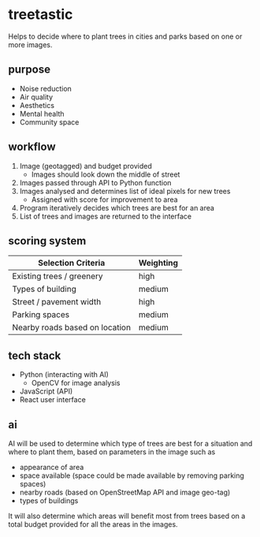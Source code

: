 # treetastic

Helps to decide where to plant trees in cities and parks based on one
or more images.

## purpose

- Noise reduction
- Air quality
- Aesthetics
- Mental health
- Community space

## workflow

1. Image (geotagged) and budget provided
    - Images should look down the middle of street
2. Images passed through API to Python function
3. Images analysed and determines list of ideal pixels for new trees
    - Assigned with score for improvement to area
4. Program iteratively decides which trees are best for an area
5. List of trees and images are returned to the interface

## scoring system

| Selection Criteria                | Weighting |
| ------                            | ------    |
| Existing trees / greenery         | high      |
| Types of building                 | medium    |
| Street / pavement width           | high      |
| Parking spaces                    | medium    |
| Nearby roads based on location    | medium    |

## tech stack

- Python (interacting with AI)
    - OpenCV for image analysis
- JavaScript (API)
- React user interface

## ai

AI will be used to determine which type of trees are best for a situation and
where to plant them, based on parameters in the image such as

- appearance of area
- space available (space could be made available by removing parking spaces)
- nearby roads (based on OpenStreetMap API and image geo-tag)
- types of buildings

It will also determine which areas will benefit most from trees based on a
total budget provided for all the areas in the images.